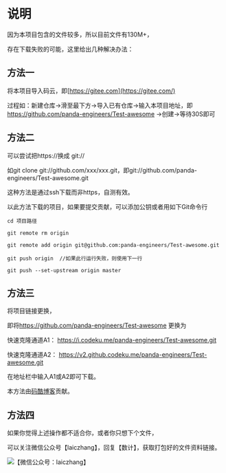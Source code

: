 # 说明

因为本项目包含的文件较多，所以目前文件有130M+，

存在下载失败的可能，这里给出几种解决办法：

## 方法一

将本项目导入码云，即[https://gitee.com](https://gitee.com/) 

过程如：新建仓库->滑至最下方->导入已有仓库->输入本项目地址，即<https://github.com/panda-engineers/Test-awesome> ->创建->等待30S即可


## 方法二

可以尝试把https://换成 git://

如git clone git://github.com/xxx/xxx.git，即git://github.com/panda-engineers/Test-awesome.git

这种方法是通过ssh下载而非https，自测有效。

以此方法下载的项目，如果要提交贡献，可以添加公钥或者用如下Git命令行

```
cd 项目路径

git remote rm origin

git remote add origin git@github.com:panda-engineers/Test-awesome.git

git push origin  //如果此行运行失败，则使用下一行

git push --set-upstream origin master
```


## 方法三

将项目链接更换，

即将<https://github.com/panda-engineers/Test-awesome> 更换为

快速克隆通道A1： https://i.codeku.me/panda-engineers/Test-awesome.git

快速克隆通道A2： https://v2.github.codeku.me/panda-engineers/Test-awesome.git

在地址栏中输入A1或A2即可下载。

本方法由[码酷博客](https://www.codeku.me/ )贡献。

## 方法四

如果你觉得上述操作都不适合你，或者你只想下个文件，

可以关注微信公众号【laiczhang】，回复【数计】，获取打包好的文件资料链接。

![【微信公众号：laiczhang】](http://39.96.24.63/wp-content/uploads/2019/06/export1559829285250.jpg)
